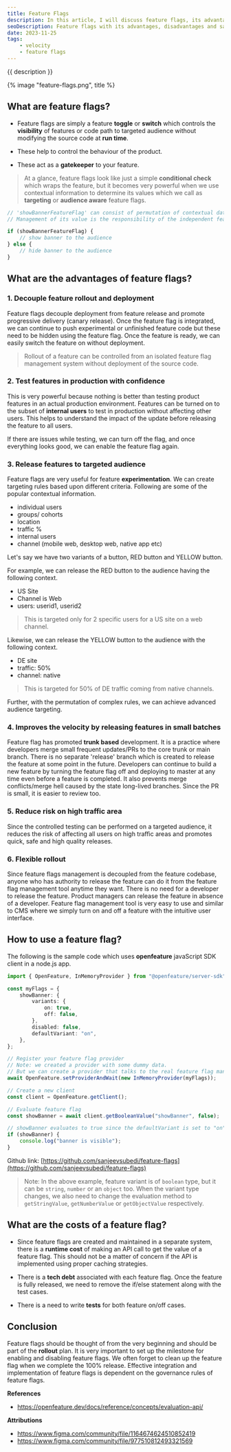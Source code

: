 ```yaml
---
title: Feature Flags
description: In this article, I will discuss feature flags, its advantages, disadvantages and demonstrate sample code using openFeature javaScript client library.
seoDescription: Feature flags with its advantages, disadvantages and sample code using openFeature javaScript client library.
date: 2023-11-25
tags:
    - velocity
    - feature flags
---
```


{{ description }}

{% image "feature-flags.png", title %}

## What are feature flags?

-   Feature flags are simply a feature **toggle** or **switch** which controls the **visibility** of features or code path to targeted audience without modifying the source code at **run time**.

-   These help to control the behaviour of the product.

-   These act as a **gatekeeper** to your feature.

> At a glance, feature flags look like just a simple **conditional check** which wraps the feature, but it becomes very powerful when we use contextual information to determine its values which we call as **targeting** or **audience aware** feature flags.

```ts
// 'showBannerFeatureFlag' can consist of permutation of contextual data to derive its value.
// Management of its value is the responsibility of the independent feature flag management tool.

if (showBannerFeatureFlag) {
	// show banner to the audience
} else {
	// hide banner to the audience
}
```

## What are the advantages of feature flags?

### 1. Decouple feature rollout and deployment

Feature flags decouple deployment from feature release and promote progressive delivery (canary release).
Once the feature flag is integrated, we can continue to push experimental or unfinished feature code but these need to be hidden using the feature flag. Once the feature is ready, we can easily switch the feature on without deployment.

> Rollout of a feature can be controlled from an isolated feature flag management system without deployment of the source code.

### 2. Test features in production with confidence

This is very powerful because nothing is better than testing product features in an actual production environment.
Features can be turned on to the subset of **internal users** to test in production without affecting other users. This helps to understand the impact of the update before releasing the feature to all users.

If there are issues while testing, we can turn off the flag, and once everything looks good, we can enable the feature flag again.

### 3. Release features to targeted audience

Feature flags are very useful for feature **experimentation**.
We can create targeting rules based upon different criteria. Following are some of the popular contextual information.

-   individual users
-   groups/ cohorts
-   location
-   traffic %
-   internal users
-   channel (mobile web, desktop web, native app etc)

Let's say we have two variants of a button, RED button and YELLOW button.

For example, we can release the RED button to the audience having the following context.

-   US Site
-   Channel is Web
-   users: userid1, userid2

> This is targeted only for 2 specific users for a US site on a web channel.

Likewise, we can release the YELLOW button to the audience with the following context.

-   DE site
-   traffic: 50%
-   channel: native

> This is targeted for 50% of DE traffic coming from native channels.

Further, with the permutation of complex rules, we can achieve advanced audience targeting.

### 4. Improves the velocity by releasing features in small batches

Feature flag has promoted **trunk based** development. It is a practice where developers merge small frequent updates/PRs to the core trunk or main branch. There is no separate 'release' branch which is created to release the feature at some point in the future. Developers can continue to build a new feature by turning the feature flag off and deploying to master at any time even before a feature is completed. It also prevents merge conflicts/merge hell caused by the state long-lived branches. Since the PR is small, it is easier to review too.

### 5. Reduce risk on high traffic area

Since the controlled testing can be performed on a targeted audience, it reduces the risk of affecting all users on high traffic areas and promotes quick, safe and high quality releases.

### 6. Flexible rollout

Since feature flags management is decoupled from the feature codebase, anyone who has authority to release the feature can do it from the feature flag management tool anytime they want. There is no need for a developer to release the feature. Product managers can release the feature in absence of a developer. Feature flag management tool is very easy to use and similar to CMS where we simply turn on and off a feature with the intuitive user interface.

## How to use a feature flag?

The following is the sample code which uses **openfeature** javaScript SDK client in a node.js app.

```ts
import { OpenFeature, InMemoryProvider } from "@openfeature/server-sdk";

const myFlags = {
	showBanner: {
		variants: {
			on: true,
			off: false,
		},
		disabled: false,
		defaultVariant: "on",
	},
};

// Register your feature flag provider
// Note: we created a provider with some dummy data.
// But we can create a provider that talks to the real feature flag management tool.
await OpenFeature.setProviderAndWait(new InMemoryProvider(myFlags));

// Create a new client
const client = OpenFeature.getClient();

// Evaluate feature flag
const showBanner = await client.getBooleanValue("showBanner", false);

// showBanner evaluates to true since the defaultVariant is set to "on" and "on" is set to true
if (showBanner) {
	console.log("banner is visible");
}
```

Github link: [https://github.com/sanjeevsubedi/feature-flags](https://github.com/sanjeevsubedi/feature-flags)

> Note: In the above example, feature variant is of `boolean` type, but it can be `string`, `number` or an `object` too. When the variant type changes, we also need to change the evaluation method to `getStringValue`, `getNumberValue` or `getObjectValue` respectively.

## What are the costs of a feature flag?

-   Since feature flags are created and maintained in a separate system, there is a **runtime cost** of making an API call to get the value of a feature flag. This should not be a matter of concern if the API is implemented using proper caching strategies.

-   There is a **tech debt** associated with each feature flag. Once the feature is fully released, we need to remove the if/else statement along with the test cases.

-   There is a need to write **tests** for both feature on/off cases.

## Conclusion

Feature flags should be thought of from the very beginning and should be part of the **rollout** plan. It is very important to set up the milestone for enabling and disabling feature flags. We often forget to clean up the feature flag when we complete the 100% release. Effective integration and implementation of feature flags is dependent on the governance rules of feature flags.

**References**

-   https://openfeature.dev/docs/reference/concepts/evaluation-api/

**Attributions**

-   https://www.figma.com/community/file/1164674624510852419
-   https://www.figma.com/community/file/977510812493321569
